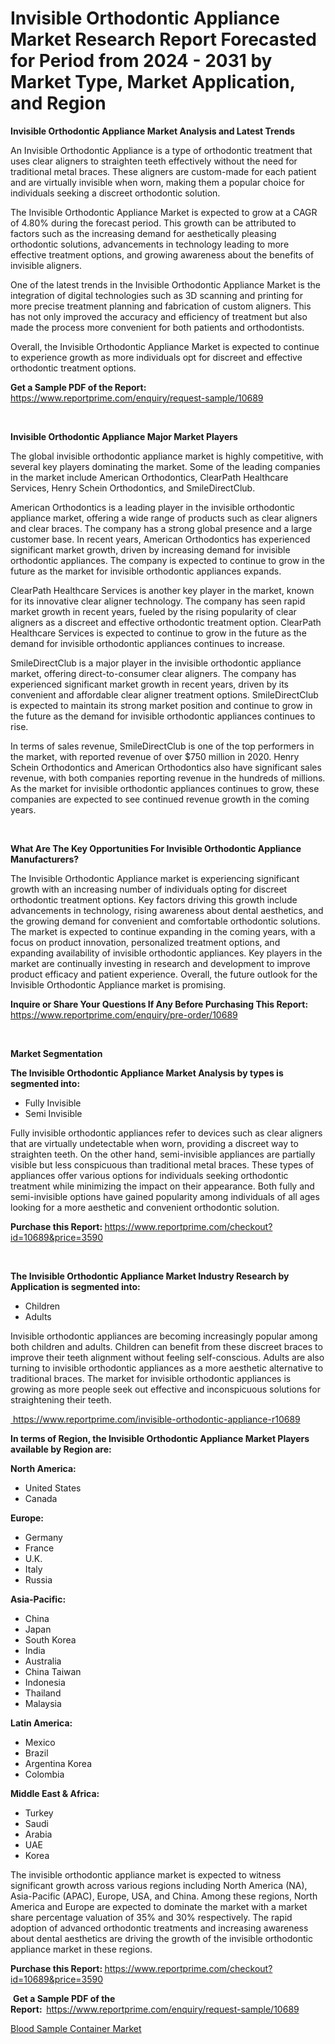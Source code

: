 <p><h1>Invisible Orthodontic Appliance Market Research Report Forecasted for Period from 2024 -  2031 by Market Type, Market Application, and Region</h1></p><p><strong>Invisible Orthodontic Appliance Market Analysis and Latest Trends</strong></p>
<p><p>An Invisible Orthodontic Appliance is a type of orthodontic treatment that uses clear aligners to straighten teeth effectively without the need for traditional metal braces. These aligners are custom-made for each patient and are virtually invisible when worn, making them a popular choice for individuals seeking a discreet orthodontic solution.</p><p>The Invisible Orthodontic Appliance Market is expected to grow at a CAGR of 4.80% during the forecast period. This growth can be attributed to factors such as the increasing demand for aesthetically pleasing orthodontic solutions, advancements in technology leading to more effective treatment options, and growing awareness about the benefits of invisible aligners.</p><p>One of the latest trends in the Invisible Orthodontic Appliance Market is the integration of digital technologies such as 3D scanning and printing for more precise treatment planning and fabrication of custom aligners. This has not only improved the accuracy and efficiency of treatment but also made the process more convenient for both patients and orthodontists.</p><p>Overall, the Invisible Orthodontic Appliance Market is expected to continue to experience growth as more individuals opt for discreet and effective orthodontic treatment options.</p></p>
<p><strong>Get a Sample PDF of the Report:&nbsp;</strong> <a href="https://www.reportprime.com/enquiry/request-sample/10689">https://www.reportprime.com/enquiry/request-sample/10689</a></p>
<p>&nbsp;</p>
<p><strong>Invisible Orthodontic Appliance Major Market Players</strong></p>
<p><p>The global invisible orthodontic appliance market is highly competitive, with several key players dominating the market. Some of the leading companies in the market include American Orthodontics, ClearPath Healthcare Services, Henry Schein Orthodontics, and SmileDirectClub.</p><p>American Orthodontics is a leading player in the invisible orthodontic appliance market, offering a wide range of products such as clear aligners and clear braces. The company has a strong global presence and a large customer base. In recent years, American Orthodontics has experienced significant market growth, driven by increasing demand for invisible orthodontic appliances. The company is expected to continue to grow in the future as the market for invisible orthodontic appliances expands.</p><p>ClearPath Healthcare Services is another key player in the market, known for its innovative clear aligner technology. The company has seen rapid market growth in recent years, fueled by the rising popularity of clear aligners as a discreet and effective orthodontic treatment option. ClearPath Healthcare Services is expected to continue to grow in the future as the demand for invisible orthodontic appliances continues to increase.</p><p>SmileDirectClub is a major player in the invisible orthodontic appliance market, offering direct-to-consumer clear aligners. The company has experienced significant market growth in recent years, driven by its convenient and affordable clear aligner treatment options. SmileDirectClub is expected to maintain its strong market position and continue to grow in the future as the demand for invisible orthodontic appliances continues to rise.</p><p>In terms of sales revenue, SmileDirectClub is one of the top performers in the market, with reported revenue of over $750 million in 2020. Henry Schein Orthodontics and American Orthodontics also have significant sales revenue, with both companies reporting revenue in the hundreds of millions. As the market for invisible orthodontic appliances continues to grow, these companies are expected to see continued revenue growth in the coming years.</p></p>
<p>&nbsp;</p>
<p><strong>What Are The Key Opportunities For Invisible Orthodontic Appliance Manufacturers?</strong></p>
<p><p>The Invisible Orthodontic Appliance market is experiencing significant growth with an increasing number of individuals opting for discreet orthodontic treatment options. Key factors driving this growth include advancements in technology, rising awareness about dental aesthetics, and the growing demand for convenient and comfortable orthodontic solutions. The market is expected to continue expanding in the coming years, with a focus on product innovation, personalized treatment options, and expanding availability of invisible orthodontic appliances. Key players in the market are continually investing in research and development to improve product efficacy and patient experience. Overall, the future outlook for the Invisible Orthodontic Appliance market is promising.</p></p>
<p><strong>Inquire or Share Your Questions If Any Before Purchasing This Report:</strong> <a href="https://www.reportprime.com/enquiry/pre-order/10689">https://www.reportprime.com/enquiry/pre-order/10689</a></p>
<p>&nbsp;</p>
<p><strong>Market Segmentation</strong></p>
<p><strong>The Invisible Orthodontic Appliance Market Analysis by types is segmented into:</strong></p>
<p><ul><li>Fully Invisible</li><li>Semi Invisible</li></ul></p>
<p><p>Fully invisible orthodontic appliances refer to devices such as clear aligners that are virtually undetectable when worn, providing a discreet way to straighten teeth. On the other hand, semi-invisible appliances are partially visible but less conspicuous than traditional metal braces. These types of appliances offer various options for individuals seeking orthodontic treatment while minimizing the impact on their appearance. Both fully and semi-invisible options have gained popularity among individuals of all ages looking for a more aesthetic and convenient orthodontic solution.</p></p>
<p><strong>Purchase this Report:&nbsp;</strong><a href="https://www.reportprime.com/checkout?id=10689&price=3590">https://www.reportprime.com/checkout?id=10689&price=3590</a></p>
<p>&nbsp;</p>
<p><strong>The Invisible Orthodontic Appliance Market Industry Research by Application is segmented into:</strong></p>
<p><ul><li>Children</li><li>Adults</li></ul></p>
<p><p>Invisible orthodontic appliances are becoming increasingly popular among both children and adults. Children can benefit from these discreet braces to improve their teeth alignment without feeling self-conscious. Adults are also turning to invisible orthodontic appliances as a more aesthetic alternative to traditional braces. The market for invisible orthodontic appliances is growing as more people seek out effective and inconspicuous solutions for straightening their teeth.</p></p>
<p><a href="https://www.reportprime.com/invisible-orthodontic-appliance-r10689">&nbsp;https://www.reportprime.com/invisible-orthodontic-appliance-r10689</a></p>
<p><strong>In terms of Region, the Invisible Orthodontic Appliance Market Players available by Region are:</strong></p>
<p>
    <p> <strong> North America: </strong>
        <ul>
            <li>United States</li>
            <li>Canada</li>
        </ul>
        </p> 
    <p> <strong> Europe: </strong>
        <ul>
            <li>Germany</li>
            <li>France</li>
            <li>U.K.</li>
            <li>Italy</li>
            <li>Russia</li>
        </ul>
        </p> 
    <p> <strong> Asia-Pacific: </strong>
        <ul>
            <li>China</li>
            <li>Japan</li>
            <li>South Korea</li>
            <li>India</li>
            <li>Australia</li>
            <li>China Taiwan</li>
            <li>Indonesia</li>
            <li>Thailand</li>
            <li>Malaysia</li>
        </ul>
        </p> 
    <p> <strong> Latin America: </strong>
        <ul>
            <li>Mexico</li>
            <li>Brazil</li>
            <li>Argentina Korea</li>
            <li>Colombia</li>
        </ul>
        </p> 
    <p> <strong> Middle East & Africa: </strong>
        <ul>
            <li>Turkey</li>
            <li>Saudi</li>
            <li>Arabia</li>
            <li>UAE</li>
            <li>Korea</li>
        </ul>
    </p>
    </p>
<p><p>The invisible orthodontic appliance market is expected to witness significant growth across various regions including North America (NA), Asia-Pacific (APAC), Europe, USA, and China. Among these regions, North America and Europe are expected to dominate the market with a market share percentage valuation of 35% and 30% respectively. The rapid adoption of advanced orthodontic treatments and increasing awareness about dental aesthetics are driving the growth of the invisible orthodontic appliance market in these regions.</p></p>
<p><strong>Purchase this Report: </strong><a href="https://www.reportprime.com/checkout?id=10689&price=3590">https://www.reportprime.com/checkout?id=10689&price=3590</a></p>
<p>&nbsp;<strong>Get a Sample PDF of the Report:&nbsp;&nbsp;</strong><a href="https://www.reportprime.com/enquiry/request-sample/10689">https://www.reportprime.com/enquiry/request-sample/10689</a></p>
<p><strong></strong></p>
<p><p><a href="https://github.com/MaraKoelpin2023/Market-Research-Report-List-2/blob/main/blood-sample-container-market.md">Blood Sample Container Market</a></p></p>